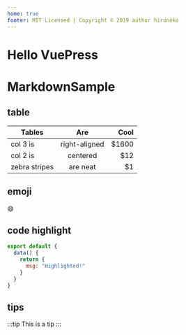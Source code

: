 ```yaml
---
home: true
footer: MIT Licensed | Copyright © 2019 author hironeko
---
```


# Hello VuePress

# MarkdownSample

## table

| Tables        |      Are      |   Cool |
| ------------- | :-----------: | -----: |
| col 3 is      | right-aligned | \$1600 |
| col 2 is      |   centered    |   \$12 |
| zebra stripes |   are neat    |    \$1 |

## emoji

:smile:

## code highlight

```js
export default {
  data() {
    return {
      msg: "Highlighted!"
    }
  }
}
```

## tips

:::tip
This is a tip
:::

<About />

